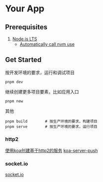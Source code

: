 # Your App

## Prerequisites

1. [Node.js LTS](https://github.com/nodejs/Release)
    * [Automatically call nvm use](https://github.com/nvm-sh/nvm#deeper-shell-integration)

## Get Started

按开发环境的要求，运行和调试项目

```
pnpm dev
```

继续创建更多项目要素，比如应用入口

```
pnpm new
```

其他

```
pnpm build        # 按生产环境的要求，构建项目
pnpm serve        # 按生产环境的要求，运行项目
```

### http2
[使用koa创建基于http2的服务](https://juejin.cn/post/7039525929558736927)
[koa-server-push](https://www.npmjs.com/package/koa-server-push)
### socket.io
[socket.io](https://github.com/socketio/socket.io)
